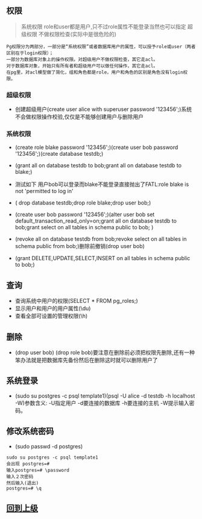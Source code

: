 
## 权限
> 系统权限 role和user都是用户,只不过role属性不能登录当然也可以指定
> 超级权限 不做权限检查(实际中是很危险的)
```
Pg权限分为两部分，一部分是“系统权限”或者数据库用户的属性，可以授予role或user（两者区别在于login权限）；
一部分为数据库对象上的操作权限。对超级用户不做权限检查，其它走acl。
对于数据库对象，开始只有所有者和超级用户可以做任何操作，其它走acl。
在pg里，对acl模型做了简化，组和角色都是role，用户和角色的区别是角色没有login权限。
```

### 超级权限
+ 创建超级用户(create user alice with superuser password '123456';)系统不会做权限操作校验,仅仅是不能够创建用户与删除用户

### 系统权限
* (create role blake password '123456';)(create user bob password '123456';)(create database testdb;)
* (grant all on database testdb to bob;grant all on database testdb to blake;)
* 测试如下 用户bob可以登录而blake不能登录直接抛出了FATL:role blake is not 'permitted to log in'
* ( drop database testdb;drop role blake;drop user bob;)

* (create user bob password '123456';)(alter user bob set default_transaction_read_only=on;grant all on database testdb to bob;grant select on all tables in schema public to bob; )
* (revoke all on database testdb from bob;revoke select on all tables in schema public from bob;)删除前撤销(drop user bob)

* (grant DELETE,UPDATE,SELECT,INSERT on all tables in schema public to bob;)

## 查询
+ 查询系统中用户的权限(SELECT * FROM pg_roles;)
+ 显示用户和用户的用户属性(\du)
+ 查看全部可设置的管理权限(\h)

## 删除
+ (drop user bob) (drop role bob)要注意在删除前必须把权限先删除,还有一种笨办法就是把数据库先备份然后在删除这时就可以删除用户了

## 系统登录
+ (sudo su postgres -c psql template1)(psql -U alice -d testdb -h localhost -W)参数含义: -U指定用户 -d要连接的数据库 -h要连接的主机 -W提示输入密码。

## 修改系统密码
+ (sudo  passwd -d postgres)
```
sudo su postgres -c psql template1
会出现 postgres=#
输入postgres=# \password
输入２次密码
然后输入(退出)
postgres=# \q
```

## [回到上级](./index.md)
